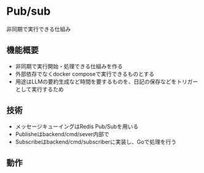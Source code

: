 # Pub/sub

非同期で実行できる仕組み

## 機能概要

- 非同期で実行開始・処理できる仕組みを作る
- 外部依存でなくdocker composeで実行できるものとする
- 用途はLLMの要約生成など時間を要するものを、日記の保存などをトリガーとして実行するため

## 技術

- メッセージキューイングはRedis Pub/Subを用いる
- Publisheはbackend/cmd/sever内部で
- Subscribeはbackend/cmd/subscriberに実装し、Goで処理を行う

## 動作
